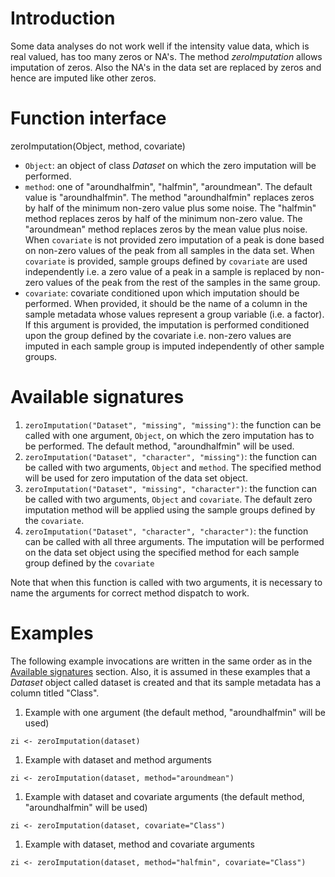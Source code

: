 # Introduction #

Some data analyses do not work well if the intensity value data, which is real valued, has too many zeros or NA's. The method _zeroImputation_ allows imputation of zeros. Also the NA's in the data set are replaced by zeros and hence are imputed like other zeros.

# Function interface #

zeroImputation(Object, method, covariate)
  * `Object`: an object of class _Dataset_ on which the zero imputation will be performed.
  * `method`: one of "aroundhalfmin", "halfmin", "aroundmean". The default value is "aroundhalfmin". The method "aroundhalfmin" replaces zeros by half of the minimum non-zero value plus some noise. The "halfmin" method replaces zeros by half of the minimum non-zero value. The "aroundmean" method replaces zeros by the mean value plus noise. When `covariate` is not provided zero imputation of a peak is done based on non-zero values of the peak from all samples in the data set. When `covariate` is provided, sample groups defined by `covariate` are used independently i.e. a zero value of a peak in a sample is replaced by non-zero values of the peak from the rest of the samples in the same group.
  * `covariate`: covariate conditioned upon which imputation should be performed. When provided, it should be the name of a column in the sample metadata whose values represent a group variable (i.e. a factor). If this argument is provided, the imputation is performed conditioned upon the group defined by the covariate i.e. non-zero values are imputed in each sample group is imputed independently of other sample groups.

# Available signatures #
  1. `zeroImputation("Dataset", "missing", "missing")`: the function can be called with one argument, `Object`, on which the zero imputation has to be performed. The default method, "aroundhalfmin" will be used.
  1. `zeroImputation("Dataset", "character", "missing")`: the function can be called with two arguments, `Object` and `method`. The specified method will be used for zero imputation of the data set object.
  1. `zeroImputation("Dataset", "missing", "character")`: the function can be called with two arguments, `Object` and `covariate`. The default zero imputation method will be applied using the sample groups defined by the `covariate`.
  1. `zeroImputation("Dataset", "character", "character")`: the function can be called with all three arguments. The imputation will be performed on the data set object using the specified method for each sample group defined by the `covariate`

Note that when this function is called with two arguments, it is necessary to name the arguments for correct method dispatch to work.
# Examples #
The following example invocations are written in the same order as in the [Available signatures](ZeroImputation#Available_signatures.md) section. Also, it is assumed in these examples that a _Dataset_ object called dataset is created and that its sample metadata has a column titled "Class".
  1. Example with one argument (the default method, "aroundhalfmin" will be used)
```
zi <- zeroImputation(dataset)
```
  1. Example with dataset and method arguments
```
zi <- zeroImputation(dataset, method="aroundmean")
```
  1. Example with dataset and covariate arguments (the default method, "aroundhalfmin" will be used)
```
zi <- zeroImputation(dataset, covariate="Class")
```
  1. Example with dataset, method and covariate arguments
```
zi <- zeroImputation(dataset, method="halfmin", covariate="Class")
```